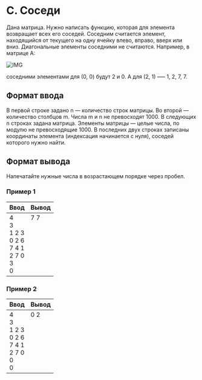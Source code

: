 # C. Соседи

Дана матрица. Нужно написать функцию, которая для элемента возвращает всех его соседей. Соседним считается элемент, находящийся от текущего на одну ячейку влево, вправо, вверх или вниз. Диагональные элементы соседними не считаются.
Например, в матрице A:

![IMG](https://contest.yandex.ru/testsys/statement-image?imageId=1f83925f47077acfa8d1519afc9bb304ae19a6d23ce714b94255d3e799a91ee0)

соседними элементами для (0, 0) будут 2 и 0. А для (2, 1) –— 1, 2, 7, 7.

## Формат ввода

В первой строке задано n — количество строк матрицы. Во второй — количество столбцов m. Числа m и n не превосходят 1000. В следующих n строках задана матрица. Элементы матрицы — целые числа, по модулю не превосходящие 1000. В последних двух строках записаны координаты элемента (индексация начинается с нуля), соседей которого нужно найти.

## Формат вывода

Напечатайте нужные числа в возрастающем порядке через пробел.

### Пример 1

<table>
  <thead>
     <tr>
        <th>Ввод</th>
        <th>Вывод</th>
     </tr>
  </thead>
  <tbody>
     <tr>
        <td>
            4<br>
            3<br>
            1 2 3<br>
            0 2 6<br>
            7 4 1<br>
            2 7 0<br>
            3<br>
            0<br>
        </td>
        <td>
            7 7<br>
            <br>
            <br>
            <br>
            <br>
            <br>
            <br>
            <br>
        </td>
     </tr>
  </tbody>
</table>

### Пример 2

<table>
  <thead>
     <tr>
        <th>Ввод</th>
        <th>Вывод</th>
     </tr>
  </thead>
  <tbody>
     <tr>
        <td>
            4<br>
            3<br>
            1 2 3<br>
            0 2 6<br>
            7 4 1<br>
            2 7 0<br>
            0<br>
            0<br>
        </td>
        <td>
            0 2<br>
            <br>
            <br>
            <br>
            <br>
            <br>
            <br>
            <br>
        </td>
     </tr>
  </tbody>
</table>